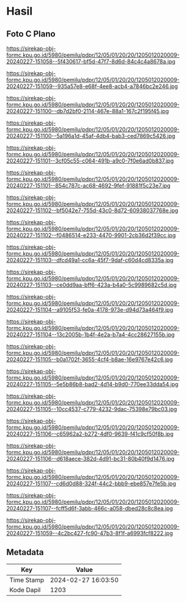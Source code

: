 # Hasil

## Foto C Plano

https://sirekap-obj-formc.kpu.go.id/5980/pemilu/pdpr/12/05/01/20/20/1205012020009-20240227-151058--5f430617-bf5d-47f7-8d6d-84c4c4a8678a.jpg

https://sirekap-obj-formc.kpu.go.id/5980/pemilu/pdpr/12/05/01/20/20/1205012020009-20240227-151059--935a57e8-e68f-4ee8-acb4-a7846bc2e246.jpg

https://sirekap-obj-formc.kpu.go.id/5980/pemilu/pdpr/12/05/01/20/20/1205012020009-20240227-151100--db7d2bf0-2114-467e-88a1-167c2f195f45.jpg

https://sirekap-obj-formc.kpu.go.id/5980/pemilu/pdpr/12/05/01/20/20/1205012020009-20240227-151100--5a196a1d-45af-4db4-bab3-ced7869c5426.jpg

https://sirekap-obj-formc.kpu.go.id/5980/pemilu/pdpr/12/05/01/20/20/1205012020009-20240227-151101--3cf05c55-c064-491b-a9c0-7f0e6ad0b837.jpg

https://sirekap-obj-formc.kpu.go.id/5980/pemilu/pdpr/12/05/01/20/20/1205012020009-20240227-151101--854c787c-ac68-4692-9fef-91881f5c23e7.jpg

https://sirekap-obj-formc.kpu.go.id/5980/pemilu/pdpr/12/05/01/20/20/1205012020009-20240227-151102--bf5042e7-755d-43c0-8d72-60938037768e.jpg

https://sirekap-obj-formc.kpu.go.id/5980/pemilu/pdpr/12/05/01/20/20/1205012020009-20240227-151102--f0486514-e233-4470-9901-2cb36d2f39cc.jpg

https://sirekap-obj-formc.kpu.go.id/5980/pemilu/pdpr/12/05/01/20/20/1205012020009-20240227-151103--dfcd49a1-cc6a-45f7-9daf-c60d4cd8335a.jpg

https://sirekap-obj-formc.kpu.go.id/5980/pemilu/pdpr/12/05/01/20/20/1205012020009-20240227-151103--ce0dd9aa-bff6-423a-b4a0-5c9989682c5d.jpg

https://sirekap-obj-formc.kpu.go.id/5980/pemilu/pdpr/12/05/01/20/20/1205012020009-20240227-151104--a9105f53-fe0a-4178-973e-d94d73a464f9.jpg

https://sirekap-obj-formc.kpu.go.id/5980/pemilu/pdpr/12/05/01/20/20/1205012020009-20240227-151104--13c2005b-1b4f-4e2a-b7a4-4cc28627155b.jpg

https://sirekap-obj-formc.kpu.go.id/5980/pemilu/pdpr/12/05/01/20/20/1205012020009-20240227-151105--b0a1702f-3655-4cf4-b8ae-16e9767e42c6.jpg

https://sirekap-obj-formc.kpu.go.id/5980/pemilu/pdpr/12/05/01/20/20/1205012020009-20240227-151105--5e5b86b8-bad2-4d14-b9d0-770ee33dda54.jpg

https://sirekap-obj-formc.kpu.go.id/5980/pemilu/pdpr/12/05/01/20/20/1205012020009-20240227-151105--10cc4537-c779-4232-9dac-75398e79bc03.jpg

https://sirekap-obj-formc.kpu.go.id/5980/pemilu/pdpr/12/05/01/20/20/1205012020009-20240227-151106--c65962a2-b272-4df0-9639-f41c9cf50f8b.jpg

https://sirekap-obj-formc.kpu.go.id/5980/pemilu/pdpr/12/05/01/20/20/1205012020009-20240227-151106--d618aece-382d-4d91-bc31-80b40f9d1476.jpg

https://sirekap-obj-formc.kpu.go.id/5980/pemilu/pdpr/12/05/01/20/20/1205012020009-20240227-151107--cd6d0d88-324f-44c2-bbb9-ebe857e7fe5b.jpg

https://sirekap-obj-formc.kpu.go.id/5980/pemilu/pdpr/12/05/01/20/20/1205012020009-20240227-151107--fcff5d6f-3abb-466c-a058-dbed28c8c8ea.jpg

https://sirekap-obj-formc.kpu.go.id/5980/pemilu/pdpr/12/05/01/20/20/1205012020009-20240227-151059--4c2bc427-fc90-47b3-8f1f-a6993fcf8222.jpg


## Metadata

| Key        | Value               |
| ---------- | ------------------- |
| Time Stamp | 2024-02-27 16:03:50 |
| Kode Dapil | 1203                |




